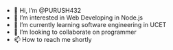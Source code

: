 - 👋 Hi, I’m @PURUSH432
- 👀 I’m interested in Web Developing in Node.js
- 🌱 I’m currently learning software engineering in UCET
- 💞️ I’m looking to collaborate on programmer
- 📫 How to reach me shortly

<!---
PURUSH432/PURUSH432 is a ✨ special ✨ repository because its `README.md` (this file) appears on your GitHub profile.
You can click the Preview link to take a look at your changes.
--->
